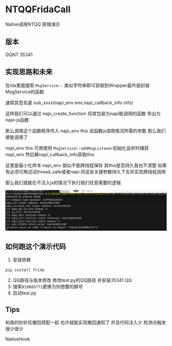 # NTQQFridaCall
Native调用NTQQ 原理演示

## 版本
QQNT 35341

## 实现思路和未来

在ida里面搜索 `MsgService::` 类似字符串即可获取到Wrapper最外层封装MsgService的函数

通常其签名是 sub_xxxx(napi_env env,napi_callback_info info)

这样我们可以通过 napi_create_function 将其包装为napi能调用的函数 导出为napi-js函数

那么调用这个函数秩序传入 napi_env this 该函数js调用情况所需的参数 那么我们便能调用了

napi_env this 可用使用 `MsgService::addMsgListener`初始化监听时捕获napi_env 然后解napi_callback_info获取this

这里是最小化样本 napi_env 貌似不能跨线程保存 其this是否持久我也不清楚 如果有必须可用试试thread_safe或者napi 将这些关键参数持久下去并实现跨线程调用

那么我们就能在不注入js的情况下执行我们任意需要的逻辑

![演示图片](./readme.png)

## 如何跑这个演示代码
1. 安装依赖
```
pip install frida
```

2. QQ路径与版本修改 修改test.py的QQ路径 并安装35341 QQ
3. 搜索`819085771`更换为你想要的群号
4. 启动test.py
## Tips
和我的妙妙反撤回搭配一起 也许就能实现撤回通知了 并且代码注入少 检测点触发很少很少

NativeHook
